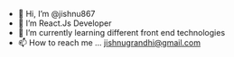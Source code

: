 - 👋 Hi, I’m @jishnu867
- 👀 I’m React.Js Developer
- 🌱 I’m currently learning different front end technologies
- 📫 How to reach me ... jishnugrandhi@gmail.com

<!---
jishnu867/jishnu867 is a ✨ special ✨ repository because its `README.md` (this file) appears on your GitHub profile.
You can click the Preview link to take a look at your changes.
--->
